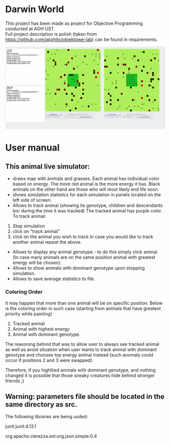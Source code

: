 # Darwin World

This project has been made as project for Objective Programming conducted at AGH UST.  
Full project description is polish (taken from https://github.com/apohllo/obiektowe-lab) can be found in requirements.

![Demo](demo/demo.gif)

# User manual

## This animal live simulator:
- draws map with animals and grasses. Each animal has individual color based on energy. 
The more red animal is the more energy it has. Black animals on the other hand are those who will most likely
end life soon.
- shows simulation statistics for each simulation in panels located on the left side of screen.
- Allows to track animal (showing its genotype, children and descendants bor during the time it was tracked) 
The tracked animal has purple color. To track animal:
1) Stop simulation
2) click on "track animal"
3) click on the animal you wish to track
In case you would like to track another animal repeat the above. 
- Allows to display any animal genotype - to do this simply click animal. (In case many animals are on the same position
animal with greatest energy will be chosen).
- Allows to show animals with dominant genotype upon stopping simulation.
- Allows to save average statistics to file.


### Coloring Order
It may happen that more than one animal will be on specific position.
Below is the coloring order in such case (starting from animals that have greatest priority while painting)
1. Tracked animal
2. Animal with highest energy
3. Animal with dominant genotype.

The reasoning behind that was to allow user to always see tracked animal as well as avoid situation when
user wants to track animal with dominant genotype and chooses top energy animal instead (such anomaly could occur
if positions 2 and 3 were swapped).

Therefore, if you highlited animals with dominant genotype, and nothing changed it is possible
that those sneaky creatures hide behind stronger friends ;) 

## Warning: parameters file should be located in the same directory as src.

The following libraries are being usded:

junit:junit:4.13.1

org.apache.clerezza.ext:org.json.simple:0.4
